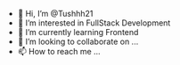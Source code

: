 - 👋 Hi, I’m @Tushhh21
- 👀 I’m interested in FullStack Development
- 🌱 I’m currently learning Frontend
- 💞️ I’m looking to collaborate on ...
- 📫 How to reach me ...

<!---
Tushhh21/Tushhh21 is a ✨ special ✨ repository because its `README.md` (this file) appears on your GitHub profile.
You can click the Preview link to take a look at your changes.
--->
